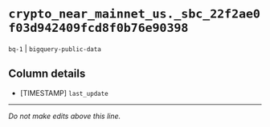 # `crypto_near_mainnet_us._sbc_22f2ae0f03d942409fcd8f0b76e90398`
`bq-1` | `bigquery-public-data`

## Column details
* [TIMESTAMP] `last_update`

-------------------------------------------------------------------------------
*Do not make edits above this line.*
